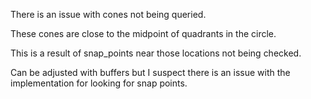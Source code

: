There is an issue with cones not being queried.

These cones are close to the midpoint of quadrants in the circle.

This is a result of snap_points near those locations not being checked.

Can be adjusted with buffers but I suspect there is an issue with the implementation for looking for snap points.
